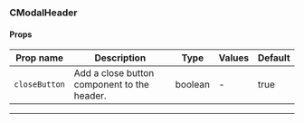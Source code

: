 ### CModalHeader

#### Props

| Prop name                | Description                                 | Type    | Values | Default |
| ------------------------ | ------------------------------------------- | ------- | ------ | ------- |
| <code>closeButton</code> | Add a close button component to the header. | boolean | -      | true    |

---
